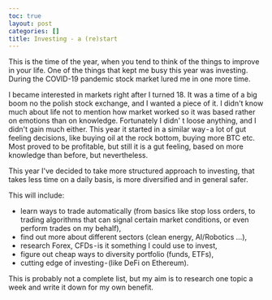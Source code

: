 ```yaml
---
toc: true
layout: post
categories: []
title: Investing - a (re)start
---
```

This is the time of the year, when you tend to think of the things to improve in your life. One of the things that kept me busy this year was investing. During the COVID-19 pandemic stock market lured me in one more time.

I became interested in markets right after I turned 18. It was a time of a big boom no the polish stock exchange, and I wanted a piece of it. I didn't know much about life not to mention how market worked so it was based rather on emotions than on knowledge. Fortunately I didn' t loose anything, and I didn't gain much either. This year it started in a similar way - a lot of gut feeling decisions, like buying oil at the rock bottom, buying more BTC etc. Most proved to be profitable, but still it is a gut feeling, based on more knowledge than before, but nevertheless.

This year I've decided to take more structured approach to investing, that takes less time on a daily basis, is more diversified and in general safer.

This will include:

- learn ways to trade automatically (from basics like stop loss orders, to trading algorithms that can signal certain market conditions, or even perform trades on my behalf),
- find out more about different sectors (clean energy, AI/Robotics …),
- research Forex, CFDs - is it something I could use to invest,
- figure out cheap ways to diversity portfolio (funds, ETFs),
- cutting edge of investing - (like DeFi on Ethereum).

This is probably not a complete list, but my aim is to research one topic a week and write it down for my own benefit.
